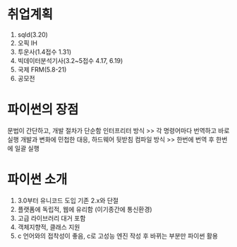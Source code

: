 # 취업계획

1. sqld(3.20)
2. 오픽 IH
3. 투운사(1.4접수 1.31)
4. 빅데이터분석기사(3.2~5접수 4.17, 6.19)
5. 국제 FRM(5.8-21)
6.  공모전

# 파이썬의 장점
문법이 간단하고, 개발 절차가 단순함
인터프리터 방식 >> 각 명령어마다 번역하고 바로 실행
개발과 변화에 민첩한 대응, 하드웨어 뒷받침
컴파일 방식 >> 한번에 번역 후 한번에 일괄 실행

# 파이썬 소개
1. 3.0부터 유니코드 도입 기존 2.x와 단절
2. 플랫폼에 독립적, 웹에 유리함 (이기종간에 통신환경)
3. 고급 라이브러리 대거 포함
4. 객체지향적, 클래스 지원
5. c 언어와의 접착성이 좋음, c로 고성능 엔진 작성 후 바뀌는 부분만 파이썬 활용